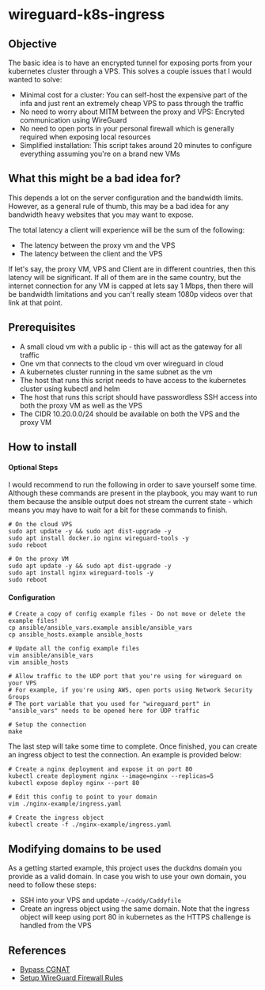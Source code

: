 # wireguard-k8s-ingress

## Objective

The basic idea is to have an encrypted tunnel for exposing ports from your kubernetes cluster through a VPS. This solves a couple issues that I would wanted to solve:
- Minimal cost for a cluster: You can self-host the expensive part of the infa and just rent an extremely cheap VPS to pass through the traffic
- No need to worry about MITM between the proxy and VPS: Encryted communication using WireGuard
- No need to open ports in your personal firewall which is generally required when exposing local resources
- Simplified installation: This script takes around 20 minutes to configure everything assuming you're on a brand new VMs

## What this might be a bad idea for?

This depends a lot on the server configuration and the bandwidth limits. However, as a general rule of thumb, this may be a bad idea for any bandwidth heavy websites that you may want to expose.

The total latency a client will experience will be the sum of the following:
- The latency between the proxy vm and the VPS
- The latency between the client and the VPS

If let's say, the proxy VM, VPS and Client are in different countries, then this latency will be significant. If all of them are in the same country, but the internet connection for any VM is capped at lets say 1 Mbps, then there will be bandwidth limitations and you can't really steam 1080p videos over that link at that point.

## Prerequisites

- A small cloud vm with a public ip - this will act as the gateway for all traffic
- One vm that connects to the cloud vm over wireguard in cloud
- A kubernetes cluster running in the same subnet as the vm
- The host that runs this script needs to have access to the kubernetes cluster using kubectl and helm
- The host that runs this script should have passwordless SSH access into both the proxy VM as well as the VPS
- The CIDR 10.20.0.0/24 should be available on both the VPS and the proxy VM

## How to install

#### Optional Steps

I would recommend to run the following in order to save yourself some time. Although these commands are present in the playbook, you may want to run them because the ansible output does not stream the current state - which means you may have to wait for a bit for these commands to finish.

```
# On the cloud VPS
sudo apt update -y && sudo apt dist-upgrade -y
sudo apt install docker.io nginx wireguard-tools -y
sudo reboot

# On the proxy VM
sudo apt update -y && sudo apt dist-upgrade -y
sudo apt install nginx wireguard-tools -y
sudo reboot
```

#### Configuration

```
# Create a copy of config example files - Do not move or delete the example files!
cp ansible/ansible_vars.example ansible/ansible_vars
cp ansible_hosts.example ansible_hosts

# Update all the config example files
vim ansible/ansible_vars
vim ansible_hosts

# Allow traffic to the UDP port that you're using for wireguard on your VPS
# For example, if you're using AWS, open ports using Network Security Groups
# The port variable that you used for "wireguard_port" in "ansible_vars" needs to be opened here for UDP traffic

# Setup the connection
make
```

The last step will take some time to complete. Once finished, you can create an ingress object to test the connection.
An example is provided below:

```
# Create a nginx deployment and expose it on port 80
kubectl create deployment nginx --image=nginx --replicas=5
kubectl expose deploy nginx --port 80

# Edit this config to point to your domain
vim ./nginx-example/ingress.yaml

# Create the ingress object
kubectl create -f ./nginx-example/ingress.yaml
```

## Modifying domains to be used

As a getting started example, this project uses the duckdns domain you provide as a valid domain. In case you wish to use your own domain, you need to follow these steps:
- SSH into your VPS and update `~/caddy/Caddyfile`
- Create an ingress object using the same domain. Note that the ingress object will keep using port 80 in kubernetes as the HTTPS challenge is handled from the VPS

## References

- [Bypass CGNAT](https://github.com/mochman/Bypass_CGNAT)
- [Setup WireGuard Firewall Rules](https://www.cyberciti.biz/faq/how-to-set-up-wireguard-firewall-rules-in-linux/)